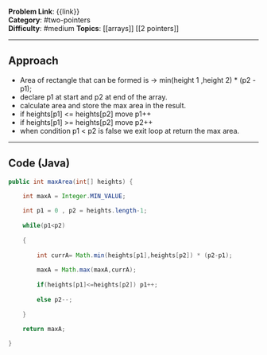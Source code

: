 
**Problem Link**: {{link}}  
**Category**: #two-pointers  
**Difficulty**: #medium 
**Topics**: [[arrays]]  [[2 pointers]]

---

## Approach

- Area of rectangle that can be formed is -> min(height 1 ,height 2) * (p2 - p1);
- declare p1 at start and p2 at end of the array.
- calculate area and store the max area in the result.
- if heights[p1] <= heights[p2] move p1++
- if heights[p1] >= heights[p2] move p2++
- when condition p1 < p2 is false we exit loop at return the max area.

---

## Code (Java)

```java
public int maxArea(int[] heights) {

	int maxA = Integer.MIN_VALUE;
	
	int p1 = 0 , p2 = heights.length-1;
	
	while(p1<p2)
	
	{
	
		int currA= Math.min(heights[p1],heights[p2]) * (p2-p1);
		
		maxA = Math.max(maxA,currA);
		
		if(heights[p1]<=heights[p2]) p1++;
		
		else p2--;
		
	}
	
	return maxA;

}

```



